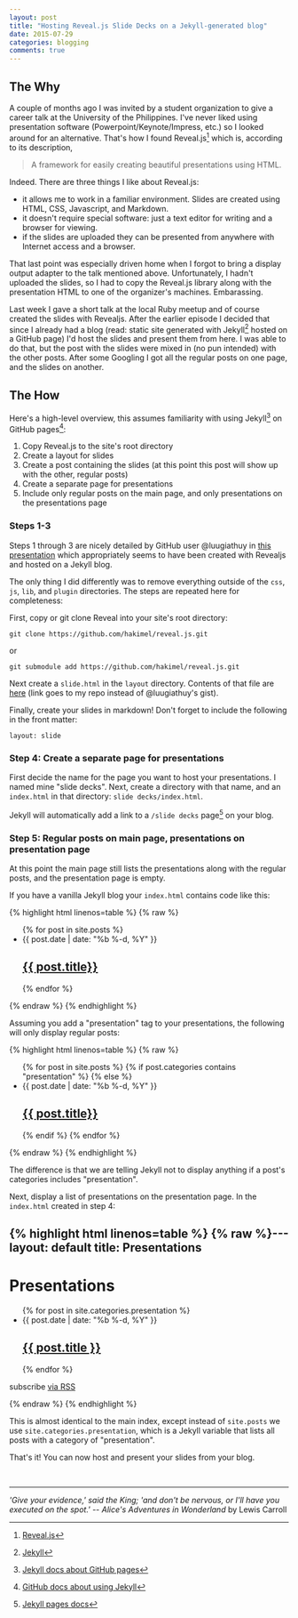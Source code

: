 ```yaml
---
layout: post
title: "Hosting Reveal.js Slide Decks on a Jekyll-generated blog"
date: 2015-07-29
categories: blogging
comments: true
---
```


## The Why

A couple of months ago I was invited by a student organization to give a career talk at the University of the Philippines.  I've never liked using presentation software (Powerpoint/Keynote/Impress, etc.) so I looked around for an alternative.  That's how I found Reveal.js[^reveal] which is, according to its description,

>A framework for easily creating beautiful presentations using HTML.

Indeed.  There are three things I like about Reveal.js:

- it allows me to work in a familiar environment.  Slides are created using HTML, CSS, Javascript, and Markdown.
- it doesn't require special software: just a text editor for writing and a browser for viewing.
- if the slides are uploaded they can be presented from anywhere with Internet access and a browser.

That last point was especially driven home when I forgot to bring a display output adapter to the talk mentioned above.  Unfortunately, I hadn't uploaded the slides, so I had to copy the Reveal.js library along with the presentation HTML to one of the organizer's machines.  Embarassing.

Last week I gave a short talk at the local Ruby meetup and of course created the slides with Revealjs.  After the earlier episode I decided that since I already had a blog (read: static site generated with Jekyll[^jekyll] hosted on a GitHub page) I'd host the slides and present them from here.  I was able to do that, but the post with the slides were mixed in (no pun intended) with the other posts.  After some Googling I got all the regular posts on one page, and the slides on another.

## The How

Here's a high-level overview, this assumes familiarity with using Jekyll[^jekyll-github] on GitHub pages[^github-jekyll]:

1. Copy Reveal.js to the site's root directory
2. Create a layout for slides
3. Create a post containing the slides (at this point this post will show up with the other, regular posts)
4. Create a separate page for presentations
5. Include only regular posts on the main page, and only presentations on the presentations page

### Steps 1-3
Steps 1 through 3 are nicely detailed by GitHub user @luugiathuy in [this presentation](http://luugiathuy.com/slides/jekyll-create-slides-with-revealjs/#/) which appropriately seems to have been created with Revealjs and hosted on a Jekyll blog.

The only thing I did differently was to remove everything outside of the `css`, `js`, `lib`, and `plugin` directories.  The steps are repeated here for completeness:

First, copy or git clone Reveal into your site's root directory:
```
git clone https://github.com/hakimel/reveal.js.git
```

or

```
git submodule add https://github.com/hakimel/reveal.js.git
```

Next create a `slide.html` in the `layout` directory.  Contents of that file are [here](https://github.com/jpmoral/jpmoral.github.io/blob/master/_layouts/slide.html) (link goes to my repo instead of @luugiathuy's gist).

Finally, create your slides in markdown!  Don't forget to include the following in the front matter:

```
layout: slide
```


### Step 4: Create a separate page for presentations

First decide the name for the page you want to host your presentations.  I named mine "slide decks".  Next, create a directory with that name, and an `index.html` in that directory: `slide decks/index.html`.

Jekyll will automatically add a link to a `/slide decks` page[^jekyll-pages] on your blog.

### Step 5: Regular posts on main page, presentations on presentation page

At this point the main page still lists the presentations along with the regular posts, and the presentation page is empty.

If you have a vanilla Jekyll blog your `index.html` contains code like this:

{% highlight html linenos=table %}
{% raw %}<ul class="post-list">
  {% for post in site.posts %}
    <li>
      <span class="post-meta">{{ post.date | date: "%b %-d, %Y" }}</span>
        <h2>
          <a class="post-link" href="{{ post.url | prepend: site.baseurl }}">{{ post.title}}</a>
        </h2>
    </li>
  {% endfor %}
</ul>{% endraw %}
{% endhighlight %}

Assuming you add a "presentation" tag to your presentations, the following will only display regular posts:

{% highlight html linenos=table %}
{% raw %}<ul class="post-list">
  {% for post in site.posts %}
    {% if post.categories contains "presentation" %}
      <!--  don't show presentations -->
    {% else %}
      <li>
        <span class="post-meta">{{ post.date | date: "%b %-d, %Y" }}</span>
          <h2>
            <a class="post-link" href="{{ post.url | prepend: site.baseurl }}">{{ post.title}}</a>
          </h2>
      </li>
    {% endif %}
  {% endfor %}
</ul>{% endraw %}
{% endhighlight %}

The difference is that we are telling Jekyll not to display anything if a post's categories includes "presentation".

Next, display a list of presentations on the presentation page.  In the `index.html` created in step 4:

{% highlight html linenos=table %}
{% raw %}---
layout: default
title: Presentations
---
<div class="home">
  <h1 class="page-heading">Presentations</h1>
  <ul class="post-list">
    {% for post in site.categories.presentation %}
      <li>
        <span class="post-meta">{{ post.date  | date: "%b %-d, %Y" }}
        <h2>
          <a class="post-link" href="{{ post.url | prepend: site.baseurl }}">{{ post.title }}</a>
        </h2>
      </li>
    {% endfor %}
  </ul>
  <p class="rss-subscribe">subscribe <a href="{{ "/feed.xml" | prepend: site.baseurl }}">via RSS</a></p>
</div>{% endraw %}
{% endhighlight %}

This is almost identical to the main index, except instead of `site.posts` we use `site.categories.presentation`, which is a Jekyll variable that lists all posts with a category of "presentation".

That's it!  You can now host and present your slides from your blog.

<br/>

***
*'Give your evidence,' said the King; 'and don't be nervous, or I'll have you executed on the spot.'* 
-- *Alice's Adventures in Wonderland* by Lewis Carroll

[^reveal]: [Reveal.js](http://lab.hakim.se/reveal-js/)
[^jekyll]: [Jekyll](http://jekyllrb.com/)
[^jekyll-github]: [Jekyll docs about GitHub pages](http://jekyllrb.com/docs/github-pages/)
[^github-jekyll]: [GitHub docs about using Jekyll](https://help.github.com/articles/using-jekyll-with-pages/)
[^jekyll-pages]: [Jekyll pages docs](http://jekyllrb.com/docs/pages/)

